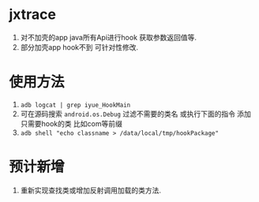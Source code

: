 # jxtrace
1. 对不加壳的app java所有Api进行hook 获取参数返回值等.
2. 部分加壳app hook不到 可针对性修改.

# 使用方法 

1. `adb logcat | grep iyue_HookMain`
2. 可在源码搜索 `android.os.Debug`  过滤不需要的类名  或执行下面的指令 添加只需要hook的类 比如com等前缀
3. `adb shell "echo classname > /data/local/tmp/hookPackage"`
# 预计新增
1. 重新实现查找类或增加反射调用加载的类方法.

